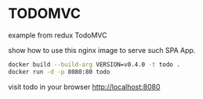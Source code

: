 # TODOMVC

example from redux TodoMVC

show how to use this nginx image to serve such SPA App.

```sh
docker build --build-arg VERSION=v0.4.0 -t todo .
docker run -d -p 8080:80 todo
```

visit todo in your browser [http://localhost:8080](http://localhost:8080)
